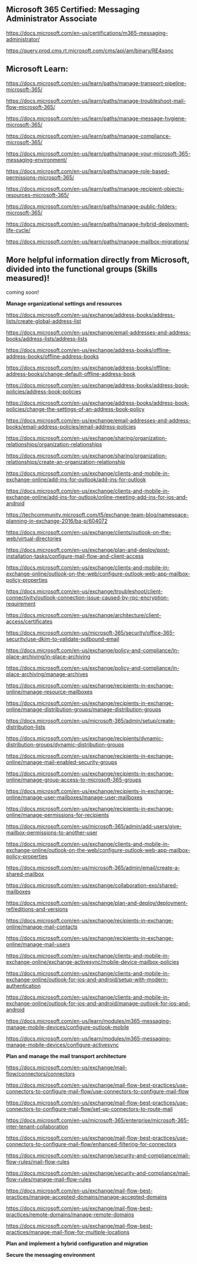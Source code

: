 Microsoft 365 Certified: Messaging Administrator Associate
------------------

https://docs.microsoft.com/en-us/certifications/m365-messaging-administrator/

https://query.prod.cms.rt.microsoft.com/cms/api/am/binary/RE4xqnc


Microsoft Learn:
----------------

https://docs.microsoft.com/en-us/learn/paths/manage-transport-pipeline-microsoft-365/

https://docs.microsoft.com/en-us/learn/paths/manage-troubleshoot-mail-flow-microsoft-365/

https://docs.microsoft.com/en-us/learn/paths/manage-message-hygiene-microsoft-365/

https://docs.microsoft.com/en-us/learn/paths/manage-compliance-microsoft-365/

https://docs.microsoft.com/en-us/learn/paths/manage-your-microsoft-365-messaging-environment/

https://docs.microsoft.com/en-us/learn/paths/manage-role-based-permissions-microsoft-365/

https://docs.microsoft.com/en-us/learn/paths/manage-recipient-objects-resources-microsoft-365/

https://docs.microsoft.com/en-us/learn/paths/manage-public-folders-microsoft-365/

https://docs.microsoft.com/en-us/learn/paths/manage-hybrid-deployment-life-cycle/

https://docs.microsoft.com/en-us/learn/paths/manage-mailbox-migrations/

More helpful information directly from Microsoft, divided into the functional groups (Skills measured)!
-------------------
coming soon!

**Manage organizational settings and resources**

https://docs.microsoft.com/en-us/exchange/address-books/address-lists/create-global-address-list

https://docs.microsoft.com/en-us/exchange/email-addresses-and-address-books/address-lists/address-lists

https://docs.microsoft.com/en-us/exchange/address-books/offline-address-books/offline-address-books

https://docs.microsoft.com/en-us/exchange/address-books/offline-address-books/change-default-offline-address-book

https://docs.microsoft.com/en-us/exchange/address-books/address-book-policies/address-book-policies

https://docs.microsoft.com/en-us/exchange/address-books/address-book-policies/change-the-settings-of-an-address-book-policy

https://docs.microsoft.com/en-us/exchange/email-addresses-and-address-books/email-address-policies/email-address-policies

https://docs.microsoft.com/en-us/exchange/sharing/organization-relationships/organization-relationships

https://docs.microsoft.com/en-us/exchange/sharing/organization-relationships/create-an-organization-relationship

https://docs.microsoft.com/en-us/exchange/clients-and-mobile-in-exchange-online/add-ins-for-outlook/add-ins-for-outlook

https://docs.microsoft.com/en-us/exchange/clients-and-mobile-in-exchange-online/add-ins-for-outlook/online-meeting-add-ins-for-ios-and-android

https://techcommunity.microsoft.com/t5/exchange-team-blog/namespace-planning-in-exchange-2016/ba-p/604072

https://docs.microsoft.com/en-us/exchange/clients/outlook-on-the-web/virtual-directories

https://docs.microsoft.com/en-us/exchange/plan-and-deploy/post-installation-tasks/configure-mail-flow-and-client-access

https://docs.microsoft.com/en-us/exchange/clients-and-mobile-in-exchange-online/outlook-on-the-web/configure-outlook-web-app-mailbox-policy-properties

https://docs.microsoft.com/en-us/exchange/troubleshoot/client-connectivity/outlook-connection-issue-caused-by-rpc-encryption-requirement

https://docs.microsoft.com/en-us/exchange/architecture/client-access/certificates

https://docs.microsoft.com/en-us/microsoft-365/security/office-365-security/use-dkim-to-validate-outbound-email

https://docs.microsoft.com/en-us/exchange/policy-and-compliance/in-place-archiving/in-place-archiving

https://docs.microsoft.com/en-us/exchange/policy-and-compliance/in-place-archiving/manage-archives

https://docs.microsoft.com/en-us/exchange/recipients-in-exchange-online/manage-resource-mailboxes

https://docs.microsoft.com/en-us/exchange/recipients-in-exchange-online/manage-distribution-groups/manage-distribution-groups

https://docs.microsoft.com/en-us/microsoft-365/admin/setup/create-distribution-lists

https://docs.microsoft.com/en-us/exchange/recipients/dynamic-distribution-groups/dynamic-distribution-groups

https://docs.microsoft.com/en-us/exchange/recipients-in-exchange-online/manage-mail-enabled-security-groups

https://docs.microsoft.com/en-us/exchange/recipients-in-exchange-online/manage-group-access-to-microsoft-365-groups

https://docs.microsoft.com/en-us/exchange/recipients-in-exchange-online/manage-user-mailboxes/manage-user-mailboxes

https://docs.microsoft.com/en-us/exchange/recipients-in-exchange-online/manage-permissions-for-recipients

https://docs.microsoft.com/en-us/microsoft-365/admin/add-users/give-mailbox-permissions-to-another-user

https://docs.microsoft.com/en-us/exchange/clients-and-mobile-in-exchange-online/outlook-on-the-web/configure-outlook-web-app-mailbox-policy-properties

https://docs.microsoft.com/en-us/microsoft-365/admin/email/create-a-shared-mailbox

https://docs.microsoft.com/en-us/exchange/collaboration-exo/shared-mailboxes

https://docs.microsoft.com/en-us/exchange/plan-and-deploy/deployment-ref/editions-and-versions

https://docs.microsoft.com/en-us/exchange/recipients-in-exchange-online/manage-mail-contacts

https://docs.microsoft.com/en-us/exchange/recipients-in-exchange-online/manage-mail-users

https://docs.microsoft.com/en-us/exchange/clients-and-mobile-in-exchange-online/exchange-activesync/mobile-device-mailbox-policies

https://docs.microsoft.com/en-us/exchange/clients-and-mobile-in-exchange-online/outlook-for-ios-and-android/setup-with-modern-authentication

https://docs.microsoft.com/en-us/exchange/clients-and-mobile-in-exchange-online/outlook-for-ios-and-android/manage-outlook-for-ios-and-android

https://docs.microsoft.com/en-us/learn/modules/m365-messaging-manage-mobile-devices/configure-outlook-mobile

https://docs.microsoft.com/en-us/learn/modules/m365-messaging-manage-mobile-devices/configure-activesync

**Plan and manage the mail transport architecture**

https://docs.microsoft.com/en-us/exchange/mail-flow/connectors/connectors

https://docs.microsoft.com/en-us/exchange/mail-flow-best-practices/use-connectors-to-configure-mail-flow/use-connectors-to-configure-mail-flow

https://docs.microsoft.com/en-us/exchange/mail-flow-best-practices/use-connectors-to-configure-mail-flow/set-up-connectors-to-route-mail

https://docs.microsoft.com/en-us/microsoft-365/enterprise/microsoft-365-inter-tenant-collaboration

https://docs.microsoft.com/en-us/exchange/mail-flow-best-practices/use-connectors-to-configure-mail-flow/enhanced-filtering-for-connectors

https://docs.microsoft.com/en-us/exchange/security-and-compliance/mail-flow-rules/mail-flow-rules

https://docs.microsoft.com/en-us/exchange/security-and-compliance/mail-flow-rules/manage-mail-flow-rules

https://docs.microsoft.com/en-us/exchange/mail-flow-best-practices/manage-accepted-domains/manage-accepted-domains

https://docs.microsoft.com/en-us/exchange/mail-flow-best-practices/remote-domains/manage-remote-domains

https://docs.microsoft.com/en-us/exchange/mail-flow-best-practices/manage-mail-flow-for-multiple-locations

**Plan and implement a hybrid configuration and migration**

**Secure the messaging environment**








